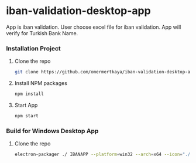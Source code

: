 # iban-validation-desktop-app
App is iban validation. User choose excel file for iban validation. App will verify for Turkish Bank Name.


### Installation Project

1. Clone the repo
   ```sh
   git clone https://github.com/omermertkaya/iban-validation-desktop-app.git
   ```
3. Install NPM packages
   ```sh
   npm install
   ```
4. Start App
   ```sh
   npm start
   ```

### Build for Windows Desktop App

1. Clone the repo
   ```sh
   electron-packager ./ IBANAPP --platform=win32 --arch=x64 --icon="./img/iban-kontrol.ico"
   ```


